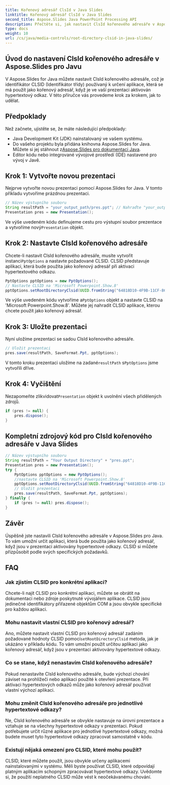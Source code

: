 ```yaml
---
title: Kořenový adresář ClsId v Java Slides
linktitle: Kořenový adresář ClsId v Java Slides
second_title: Aspose.Slides Java PowerPoint Processing API
description: Přečtěte si, jak nastavit ClsId kořenového adresáře v Aspose.Slides pro prezentace Java. Přizpůsobte chování hypertextového odkazu pomocí CLSID.
type: docs
weight: 10
url: /cs/java/media-controls/root-directory-clsid-in-java-slides/
---
```


## Úvod do nastavení ClsId kořenového adresáře v Aspose.Slides pro Javu

V Aspose.Slides for Java můžete nastavit ClsId kořenového adresáře, což je identifikátor CLSID (Identifikátor třídy) používaný k určení aplikace, která se má použít jako kořenový adresář, když je ve vaší prezentaci aktivován hypertextový odkaz. V této příručce vás provedeme krok za krokem, jak to udělat.

## Předpoklady

Než začnete, ujistěte se, že máte následující předpoklady:

- Java Development Kit (JDK) nainstalovaný ve vašem systému.
-  Do vašeho projektu byla přidána knihovna Aspose.Slides for Java. Můžete si jej stáhnout z[Aspose.Slides pro dokumentaci Java](https://reference.aspose.com/slides/java/).
- Editor kódu nebo integrované vývojové prostředí (IDE) nastavené pro vývoj v Javě.

## Krok 1: Vytvořte novou prezentaci

Nejprve vytvořte novou prezentaci pomocí Aspose.Slides for Java. V tomto příkladu vytvoříme prázdnou prezentaci.

```java
// Název výstupního souboru
String resultPath = "your_output_path/pres.ppt"; // Nahraďte "your_output_path" požadovaným výstupním adresářem.
Presentation pres = new Presentation();
```

Ve výše uvedeném kódu definujeme cestu pro výstupní soubor prezentace a vytvoříme nový`Presentation` objekt.

## Krok 2: Nastavte ClsId kořenového adresáře

 Chcete-li nastavit ClsId kořenového adresáře, musíte vytvořit instanci`PptOptions` a nastavte požadované CLSID. CLSID představuje aplikaci, která bude použita jako kořenový adresář při aktivaci hypertextového odkazu.

```java
PptOptions pptOptions = new PptOptions();
// Nastavte CLSID na 'Microsoft Powerpoint.Show.8'
pptOptions.setRootDirectoryClsid(UUID.fromString("64818D10-4F9B-11CF-86EA-00AA00B929E8"));
```

 Ve výše uvedeném kódu vytvoříme a`PptOptions` objekt a nastavte CLSID na 'Microsoft Powerpoint.Show.8'. Můžete jej nahradit CLSID aplikace, kterou chcete použít jako kořenový adresář.

## Krok 3: Uložte prezentaci

Nyní uložíme prezentaci se sadou ClsId kořenového adresáře.

```java
// Uložit prezentaci
pres.save(resultPath, SaveFormat.Ppt, pptOptions);
```

 V tomto kroku prezentaci uložíme na zadané`resultPath` s`PptOptions` jsme vytvořili dříve.

## Krok 4: Vyčištění

 Nezapomeňte zlikvidovat`Presentation` objekt k uvolnění všech přidělených zdrojů.

```java
if (pres != null) {
    pres.dispose();
}
```

## Kompletní zdrojový kód pro ClsId kořenového adresáře v Java Slides

```java
// Název výstupního souboru
String resultPath = "Your Output Directory" + "pres.ppt";
Presentation pres = new Presentation();
try {
	PptOptions pptOptions = new PptOptions();
	//nastavte CLSID na 'Microsoft Powerpoint.Show.8'
	pptOptions.setRootDirectoryClsid(UUID.fromString("64818D10-4F9B-11CF-86EA-00AA00B929E8"));
	// Uložit prezentaci
	pres.save(resultPath, SaveFormat.Ppt, pptOptions);
} finally {
	if (pres != null) pres.dispose();
}
```

## Závěr

Úspěšně jste nastavili ClsId kořenového adresáře v Aspose.Slides pro Java. To vám umožní určit aplikaci, která bude použita jako kořenový adresář, když jsou v prezentaci aktivovány hypertextové odkazy. CLSID si můžete přizpůsobit podle svých specifických požadavků.

## FAQ

### Jak zjistím CLSID pro konkrétní aplikaci?

Chcete-li najít CLSID pro konkrétní aplikaci, můžete se obrátit na dokumentaci nebo zdroje poskytnuté vývojářem aplikace. CLSID jsou jedinečné identifikátory přiřazené objektům COM a jsou obvykle specifické pro každou aplikaci.

### Mohu nastavit vlastní CLSID pro kořenový adresář?

 Ano, můžete nastavit vlastní CLSID pro kořenový adresář zadáním požadované hodnoty CLSID pomocí`setRootDirectoryClsid` metoda, jak je ukázáno v příkladu kódu. To vám umožní použít určitou aplikaci jako kořenový adresář, když jsou v prezentaci aktivovány hypertextové odkazy.

### Co se stane, když nenastavím ClsId kořenového adresáře?

Pokud nenastavíte ClsId kořenového adresáře, bude výchozí chování záviset na prohlížeči nebo aplikaci použité k otevření prezentace. Při aktivaci hypertextových odkazů může jako kořenový adresář používat vlastní výchozí aplikaci.

### Mohu změnit ClsId kořenového adresáře pro jednotlivé hypertextové odkazy?

Ne, ClsId kořenového adresáře se obvykle nastavuje na úrovni prezentace a vztahuje se na všechny hypertextové odkazy v prezentaci. Pokud potřebujete určit různé aplikace pro jednotlivé hypertextové odkazy, možná budete muset tyto hypertextové odkazy zpracovat samostatně v kódu.

### Existují nějaká omezení pro CLSID, které mohu použít?

CLSID, které můžete použít, jsou obvykle určeny aplikacemi nainstalovanými v systému. Měli byste používat CLSID, které odpovídají platným aplikacím schopným zpracovávat hypertextové odkazy. Uvědomte si, že použití neplatného CLSID může vést k neočekávanému chování.